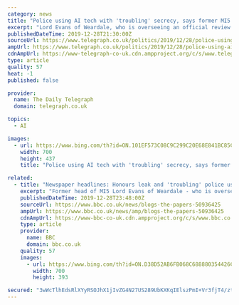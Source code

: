 ```yaml
---
category: news
title: "Police using AI tech with 'troubling' secrecy, says former MI5 chief"
excerpt: "Lord Evans of Weardale, who is overseeing an official review of the use of AI in the public sector, said it was \"troubling\" that little is known about the increased use of AI by authorities, which are deploying automated software to recognise faces and help decide whether suspects should be bailed. Last week it emerged that the emergency ..."
publishedDateTime: 2019-12-28T21:30:00Z
sourceUrl: https://www.telegraph.co.uk/politics/2019/12/28/police-using-ai-tech-troubling-secrecy-says-former-mi5-chief/
ampUrl: https://www.telegraph.co.uk/politics/2019/12/28/police-using-ai-tech-troubling-secrecy-says-former-mi5-chief/amp/
cdnAmpUrl: https://www-telegraph-co-uk.cdn.ampproject.org/c/s/www.telegraph.co.uk/politics/2019/12/28/police-using-ai-tech-troubling-secrecy-says-former-mi5-chief/amp/
type: article
quality: 57
heat: -1
published: false

provider:
  name: The Daily Telegraph
  domain: telegraph.co.uk

topics:
  - AI

images:
  - url: https://www.bing.com/th?id=ON.101EF573C08C9C299C20E68E841BC85C
    width: 700
    height: 437
    title: "Police using AI tech with 'troubling' secrecy, says former MI5 chief"

related:
  - title: "Newspaper headlines: Honours leak and 'troubling' police use of AI"
    excerpt: "Former head of MI5 Lord Evans of Weardale - who is overseeing an official review of AI use in the public sector - told the paper little was known about the increased use of the technology by the authorities. Image caption A clampdown on illegal immigration was relaxed because ministers feared the Queen believed it could affect the polo season ..."
    publishedDateTime: 2019-12-28T23:48:00Z
    sourceUrl: https://www.bbc.co.uk/news/blogs-the-papers-50936425
    ampUrl: https://www.bbc.co.uk/news/amp/blogs-the-papers-50936425
    cdnAmpUrl: https://www-bbc-co-uk.cdn.ampproject.org/c/s/www.bbc.co.uk/news/amp/blogs-the-papers-50936425
    type: article
    provider:
      name: BBC
      domain: bbc.co.uk
    quality: 57
    images:
      - url: https://www.bing.com/th?id=ON.D38D52AB6FB068C688880354426CE7C9
        width: 700
        height: 393

secured: "3wWcTlhEdsRlXYyRSOJhX1jIvZG4N27US289UbKXKqIElszPmI+Vr3fjT4/ztVpUOi5/p8WQJ4T4H53EzigA+mNUWnhqiBFEI1GoD0hf/Q0qzVUQdjgOawlVhur7YAiYHymUvy3zQ4iNE9Y57Nmp1i0ngS/w3p21ZcL9rJ9cxiAYzPUZAMKV3z2ER++Av0LKtwD00SA+xI94vHZgmfXbK6e9nSqrjZbZFZy/AZFzWMxjKc6houIUj7xwS5PG23C8d8rJxq058MOeyekazp2ZFA==;d+jTg7af7xWAloUdaTPY4A=="
---
```


